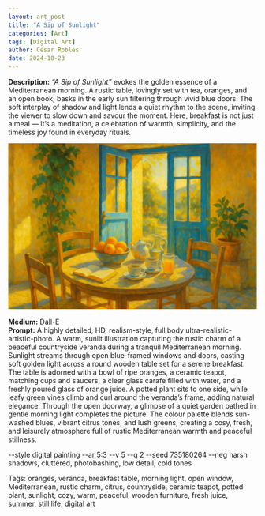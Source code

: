 ```yaml
---
layout: art_post
title: "A Sip of Sunlight"
categories: [Art]
tags: [Digital Art]
author: César Robles
date: 2024-10-23
---
```

**Description:** *“A Sip of Sunlight”* evokes the golden essence of a Mediterranean morning. A rustic table, lovingly set with tea, oranges, and an open book, basks in the early sun filtering through vivid blue doors. The soft interplay of shadow and light lends a quiet rhythm to the scene, inviting the viewer to slow down and savour the moment. Here, breakfast is not just a meal — it’s a meditation, a celebration of warmth, simplicity, and the timeless joy found in everyday rituals.

![A Sip of Sunlight](/imag/digital_art/a_sip_of_sunlight.png)

**Medium:** Dall-E\
**Prompt:** A highly detailed, HD, realism-style,  full body ultra-realistic-artistic-photo. A warm, sunlit illustration capturing the rustic charm of a peaceful countryside veranda during a tranquil Mediterranean morning. Sunlight streams through open blue-framed windows and doors, casting soft golden light across a round wooden table set for a serene breakfast. The table is adorned with a bowl of ripe oranges, a ceramic teapot, matching cups and saucers, a clear glass carafe filled with water, and a freshly poured glass of orange juice. A potted plant sits to one side, while leafy green vines climb and curl around the veranda’s frame, adding natural elegance. Through the open doorway, a glimpse of a quiet garden bathed in gentle morning light completes the picture. The colour palette blends sun-washed blues, vibrant citrus tones, and lush greens, creating a cosy, fresh, and leisurely atmosphere full of rustic Mediterranean warmth and peaceful stillness.

--style digital painting --ar 5:3 --v 5 --q 2 --seed 735180264 --neg harsh shadows, cluttered, photobashing, low detail, cold tones

Tags: oranges, veranda, breakfast table, morning light, open window, Mediterranean, rustic charm, citrus, countryside, ceramic teapot, potted plant, sunlight, cozy, warm, peaceful, wooden furniture, fresh juice, summer, still life, digital art
